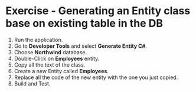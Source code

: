 ﻿# Exercise - Generating an Entity class base on existing table in the DB

1.  Run the application.
2.	Go to **Developer Tools** and select **Generate Entity C#**.
3.	Choose **Northwind** database.
4.	Double-Click on **Employees** entity.
5.	Copy all the text of the class.
6.	Create a new Entity called **Employees**.
7.	Replace all the code of the new entity with the one you just copied.
9.	Build and Test. 


